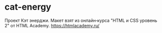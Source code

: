 # cat-energy
Проект Кэт энерджи.
Макет взят из онлайн‑курса "HTML и CSS уровень 2" от HTML Academy.
https://htmlacademy.ru/
